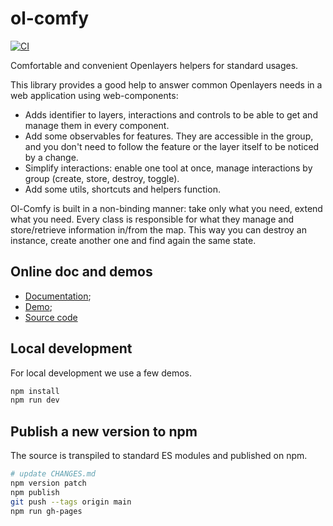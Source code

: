 # ol-comfy

[![CI](https://github.com/geoblocks/ol-comfy/actions/workflows/ci.yml/badge.svg?branch=main)](https://github.com/geoblocks/ol-comfy/actions/workflows/ci.yml)

Comfortable and convenient Openlayers helpers for standard usages.

This library provides a good help to answer common Openlayers needs in a web application using web-components:

- Adds identifier to layers, interactions and controls to be able to get and manage them in every component.
- Add some observables for features. They are accessible in the group, and you don't need to
  follow the feature or the layer itself to be noticed by a change.
- Simplify interactions: enable one tool at once, manage interactions by group (create, store, destroy, toggle).
- Add some utils, shortcuts and helpers function.

Ol-Comfy is built in a non-binding manner: take only what you need, extend what you need. Every class is responsible for what
they manage and store/retrieve information in/from the map. This way you can destroy an instance, create another one and find
again the same state.

## Online doc and demos

- [Documentation](https://geoblocks.github.io/ol-comfy/apidoc/index.html);
- [Demo](https://geoblocks.github.io/ol-comfy/examples/index.html);
- [Source code](https://github.com/geoblocks/ol-comfy)

## Local development

For local development we use a few demos.

```bash
npm install
npm run dev
```

## Publish a new version to npm

The source is transpiled to standard ES modules and published on npm.

```bash
# update CHANGES.md
npm version patch
npm publish
git push --tags origin main
npm run gh-pages
```
